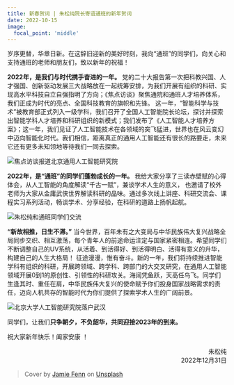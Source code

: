 ```yaml
---
title: 新春贺词 | 朱松纯院长寄语通班的新年贺词
date: 2022-10-15
image:
  focal_point: 'middle'
---
```


岁序更替，华章日新。在这辞旧迎新的美好时刻，我向“通班”的同学们，向关心和支持通班的老师和朋友们，致以新年的祝福！

<!--more-->

**2022年，是我们与时代携手奋进的一年。** 党的二十大报告第一次把科教兴国、人才强国、创新驱动发展三大战略放在一起统筹安排，为我们开展有组织的科研、实现高水平科技自立自强指明了方向；《焦点访谈》聚焦通院和通班人才培养体系，我们正成为时代的亮点、全国科技教育的旗帜和先锋。 这一年，“智能科学与技术”被教育部正式列入一级学科，我们召开了全国人工智能院长论坛，探讨并探索出智能学科人才培养和科研组织的新模式；我们发布了《人工智能人才培养方案》；这一年，我们见证了人工智能技术在各领域的突飞猛进，世界也在风云变幻中迈向智能化时代。我们相信，距离真正的通用人工智能还有很长的路要走，未来它还有更多未知领地等待我们一同去探索。

![焦点访谈报道北京通用人工智能研究院](https://assets.tongclass.ac.cn/events/new-year-2023/focus.jpg)

**2022年，是“通班”的同学们蓬勃成长的一年。** 我给大家分享了三读赤壁赋的心得体会，从人工智能的角度解读“千古一赋”，兼谈学术人生的意义， 也邀请了校外老师为大家从金庸武侠世界解读科研的品味。通过多次线上讲座、科研交流会、课程实习系列活动，畅谈学术、分享经验，在科研的道路上扬帆起航。

![朱松纯和通班同学们交流](https://assets.tongclass.ac.cn/events/new-year-2023/zhu-talk.jpg)

**“新故相推，日生不滞。”** 当今世界，百年未有之大变局与中华民族伟大复兴战略全局同步交织、相互激荡，每个青年人的前途命运注定与国家紧密相连。希望同学们不断调整自己的UV系统，从活着、到活得好、到活得明白、活得有意义的升华，构建自己的人生大格局！
征途漫漫，惟有奋斗。新的一年，我们将持续推进智能学科有组织的科研，开展跨领域、跨学科、跨部门的大交叉研究，在通用人工智能领域开展0到1的原创性、引领性的科研攻关。海阔凭鱼跃，天高任鸟飞。同学们生逢其时、重任在肩，中华民族伟大复兴的使命赋予你们投身国家战略需求的责任，迈向人机共存的智能时代为你们提供了探索学术人生的广阔前景。

![北京大学人工智能研究院落户武汉](https://assets.tongclass.ac.cn/events/new-year-2023/pku-iai-wuhan.jpg)

同学们，让我们**只争朝夕，不负韶华，共同迎接2023年的到来。**

祝大家新年快乐！阖家安康 ！

<div style="text-align: right">朱松纯</div>

<div style="text-align: right">2022年12月31日</div>

<!-- ![朱松纯院长](https://assets.tongclass.ac.cn/events/new-year-2023/zhu-avatar.png) -->

> Cover by <a href="https://unsplash.com/@jamie_fenn?utm_source=unsplash&utm_medium=referral&utm_content=creditCopyText">Jamie Fenn</a> on <a href="https://unsplash.com/wallpapers/events/new-year?utm_source=unsplash&utm_medium=referral&utm_content=creditCopyText">Unsplash</a>
  